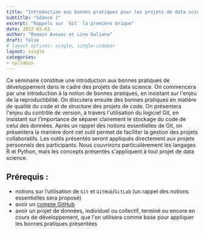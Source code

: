 ```yaml
---
title: "Introduction aux bonnes pratiques pour les projets de data science"
subtitle: "Séance 1"
excerpt: "Rappels sur `Git` la première brique"
date: 2022-03-03
author: "Romain Avouac et Lino Galiana"
draft: false
# layout options: single, single-sidebar
layout: single
categories:
- syllabus
---
```


Ce séminaire constitue une introduction aux bonnes pratiques de développement dans le cadre des projets de data science. On commencera par une introduction à la notion de bonnes pratiques, en insistant sur l'enjeu de la reproductibilité. On discutera ensuite des bonnes pratiques en matière de qualité du code et de structure des projets de code. On présentera l'enjeu du contrôle de version, à travers l'utilisation du logiciel Git, en insistant sur l’importance de séparer clairement le stockage du code de celui des données. Après un rappel des notions essentielles de Git, on présentera la manière dont cet outil permet de faciliter la gestion des projets collaboratifs. Les outils présentés seront appliqués directement aux projets personnels des participants. Nous couvrirons particulièrement les langages R et Python, mais les concepts présentés s'appliquent à tout projet de data science.

## Prérequis : 

* notions sur l’utilisation de `Git` et `GitHub`/`GitLab` (un rappel des notions essentielles sera proposé)
* avoir un [compte GitHub](https://github.com/signup?source=login)
* avoir un projet de données, individuel ou collectif, terminé ou encore en cours de développement, que l'on utilisera comme base pour appliquer les bonnes pratiques présentées
